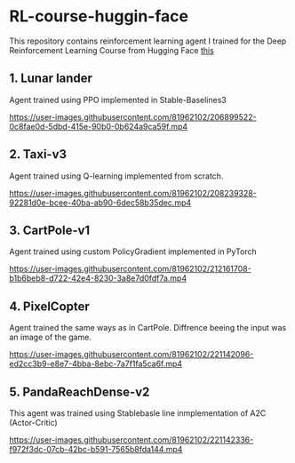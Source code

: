 # RL-course-huggin-face

This repository contains reinforcement learning agent I trained for the Deep Reinforcement Learning Course from Hugging Face [this](https://huggingface.co/deep-rl-course/unit0/introduction?fw=pt)

## 1. Lunar lander

Agent trained using PPO implemented in Stable-Baselines3

https://user-images.githubusercontent.com/81962102/206899522-0c8fae0d-5dbd-415e-90b0-0b624a9ca59f.mp4

## 2. Taxi-v3

Agent trained using Q-learning implemented from scratch.

https://user-images.githubusercontent.com/81962102/208239328-92281d0e-bcee-40ba-ab90-6dec58b35dec.mp4

## 3. CartPole-v1

Agent trained using custom PolicyGradient implemented in PyTorch

https://user-images.githubusercontent.com/81962102/212161708-b1b6beb8-d722-42e4-8230-3a8e7d0fdf7a.mp4

## 4. PixelCopter

Agent trained the same ways as in CartPole. Diffrence beeing the input was an image of the game.

https://user-images.githubusercontent.com/81962102/221142096-ed2cc3b9-e8e7-4bba-8ebc-7a7f1fa5ca6f.mp4

## 5. PandaReachDense-v2

This agent was trained using Stablebasle line inmplementation of A2C (Actor-Critic)

https://user-images.githubusercontent.com/81962102/221142336-f972f3dc-07cb-42bc-b591-7565b8fda144.mp4

